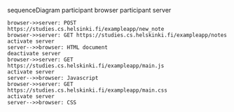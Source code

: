 sequenceDiagram
    participant browser
    participant server
    
    browser->>server: POST https://studies.cs.helsinki.fi/exampleapp/new_note
    browser->>server: GET https://studies.cs.helskinki.fi/exampleapp/notes
    activate server
    server-->>browser: HTML document
    deactivate server
    browser->>server: GET https://studies.cs.helskinki.fi/exampleapp/main.js
    activate server
    server-->>browser: Javascript
    browser->>server: GET https://studies.cs.helskinki.fi/exampleapp/main.css
    activate server
    server-->>browser: CSS
